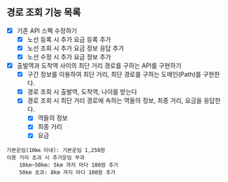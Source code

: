 ## 경로 조회 기능 목록

- [x] 기존 API 스펙 수정하기
    - [x] 노선 등록 시 추가 요금 등록 추가
    - [x] 노선 조회 시 추가 요금 정보 응답 추가
    - [x] 노선 수정 시 추가 요금 정보 추가

- [x] 출발역과 도착역 사이의 최단 거리 경로를 구하는 API를 구현하기
    - [x] 구간 정보를 이용하여 최단 거리, 최단 경로를 구하는 도메인(Path)를 구현한다.
    - [x] 경로 조회 시 출발역, 도착역, 나이를 받는다
    - [x] 경로 조회 시 최단 거리 경로에 속하는 역들의 정보, 최종 거리, 요금을 응답한다.
        - [x] 역들의 정보
        - [x] 최종 거리
        - [x] 요금

```text
기본운임(10㎞ 이내): 기본운임 1,250원
이용 거리 초과 시 추가운임 부과
    10km~50km: 5km 까지 마다 100원 추가
    50km 초과: 8km 까지 마다 100원 추가
```
